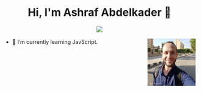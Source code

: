 
<h1 align="center">Hi, I'm Ashraf Abdelkader 👋</h1>
<p align="center">
    <a href="https://www.linkedin.com/in/ashrafabdelkader/"><img src="https://img.shields.io/badge/linkedin-%230177B5?style=flat&logo=linkedin&logoColor=white"/></a>
  </p>
  
  <img src="Capture.JPG" align="right" width="25%"/>

- 🌱 I’m currently learning JavScript.
